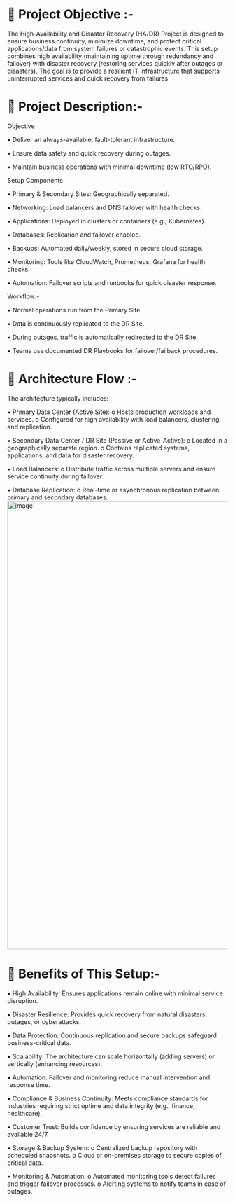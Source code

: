 📌 Project Objective :-
=
The High-Availability and Disaster Recovery (HA/DR) Project is designed to ensure business continuity, minimize downtime, and protect critical applications/data from system failures or catastrophic events. This setup combines high availability (maintaining uptime through redundancy and failover) with disaster recovery (restoring services quickly after outages or disasters). The goal is to provide a resilient IT infrastructure that supports uninterrupted services and quick recovery from failures.

📌 Project Description:-
=
Objective

• Deliver an always-available, fault-tolerant infrastructure.

• Ensure data safety and quick recovery during outages.

• Maintain business operations with minimal downtime (low RTO/RPO).

Setup Components

• Primary & Secondary Sites: Geographically separated.

• Networking: Load balancers and DNS failover with health checks.

• Applications: Deployed in clusters or containers (e.g., Kubernetes).

• Databases: Replication and failover enabled.

• Backups: Automated daily/weekly, stored in secure cloud storage.

• Monitoring: Tools like CloudWatch, Prometheus, Grafana for health checks.

• Automation: Failover scripts and runbooks for quick disaster response.

Workflow:-

• Normal operations run from the Primary Site.

• Data is continuously replicated to the DR Site.

• During outages, traffic is automatically redirected to the DR Site.

• Teams use documented DR Playbooks for failover/failback procedures.


📌 Architecture Flow :-
=
The architecture typically includes:

• Primary Data Center (Active Site): o Hosts production workloads and services. o Configured for high availability with load balancers, clustering, and replication.

• Secondary Data Center / DR Site (Passive or Active-Active): o Located in a geographically separate region. o Contains replicated systems, applications, and data for disaster recovery.

• Load Balancers: o Distribute traffic across multiple servers and ensure service continuity during failover.

• Database Replication: o Real-time or asynchronous replication between primary and secondary databases.
<img width="1536" height="1024" alt="image" src="https://github.com/user-attachments/assets/b0749a1f-8c87-4c7f-b52f-3f9241e88fdb" />

📌 Benefits of This Setup:-
=
• High Availability: Ensures applications remain online with minimal service disruption.

• Disaster Resilience: Provides quick recovery from natural disasters, outages, or cyberattacks.

• Data Protection: Continuous replication and secure backups safeguard business-critical data.

• Scalability: The architecture can scale horizontally (adding servers) or vertically (enhancing resources).

• Automation: Failover and monitoring reduce manual intervention and response time.

• Compliance & Business Continuity: Meets compliance standards for industries requiring strict uptime and data integrity (e.g., finance, healthcare).

• Customer Trust: Builds confidence by ensuring services are reliable and available 24/7.


• Storage & Backup System: o Centralized backup repository with scheduled snapshots. o Cloud or on-premises storage to secure copies of critical data.

• Monitoring & Automation: o Automated monitoring tools detect failures and trigger failover processes. o Alerting systems to notify teams in case of outages.
